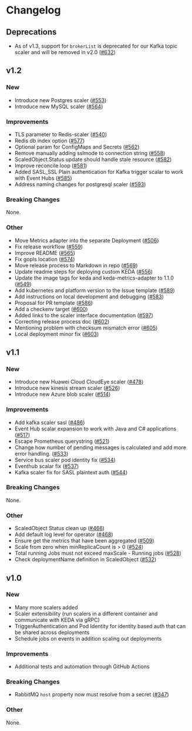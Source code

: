 # Changelog

## Deprecations

- As of v1.3, support for `brokerList` is deprecated for our Kafka topic scaler and will be removed in v2.0 ([#632](https://github.com/kedacore/keda/issues/632))

## v1.2

### New

- Introduce new Postgres scaler ([#553](https://github.com/kedacore/keda/issues/553))
- Introduce new MySQL scaler ([#564](https://github.com/kedacore/keda/issues/564))

### Improvements

- TLS parameter to Redis-scaler ([#540](https://github.com/kedacore/keda/issues/540))
- Redis db index option ([#577](https://github.com/kedacore/keda/issues/577))
- Optional param for ConfigMaps and Secrets ([#562](https://github.com/kedacore/keda/issues/562))
- Remove manually adding sslmode to connection string ([#558](https://github.com/kedacore/keda/issues/558))
- ScaledObject.Status update should handle stale resource ([#582](https://github.com/kedacore/keda/issues/582))
- Improve reconcile loop ([#581](https://github.com/kedacore/keda/issues/581))
- Added SASL_SSL Plain authentication for Kafka trigger scalar to work with Event Hubs ([#585](https://github.com/kedacore/keda/issues/585))
- Address naming changes for postgresql scaler ([#593](https://github.com/kedacore/keda/issues/593))

### Breaking Changes

None.

### Other

- Move Metrics adapter into the separate Deployment ([#506](https://github.com/kedacore/keda/issues/506))
- Fix release workflow ([#559](https://github.com/kedacore/keda/issues/559))
- Improve README ([#565](https://github.com/kedacore/keda/issues/565))
- Fix gopls location ([#574](https://github.com/kedacore/keda/issues/574))
- Move release process to Markdown in repo ([#569](https://github.com/kedacore/keda/issues/569))
- Update readme steps for deploying custom KEDA ([#556](https://github.com/kedacore/keda/issues/556))
- Update the image tags for keda and keda-metrics-adapter to 1.1.0 ([#549](https://github.com/kedacore/keda/issues/549))
- Add kubernetes and platform version to the Issue template ([#589](https://github.com/kedacore/keda/issues/589))
- Add instructions on local development and debugging ([#583](https://github.com/kedacore/keda/issues/583))
- Proposal for PR template ([#586](https://github.com/kedacore/keda/issues/586))
- Add a checkenv target ([#600](https://github.com/kedacore/keda/issues/600))
- Added links to the scaler interface documentation ([#597](https://github.com/kedacore/keda/issues/597))
- Correcting release process doc ([#602](https://github.com/kedacore/keda/issues/602))
- Mentioning problem with checksum mismatch error ([#605](https://github.com/kedacore/keda/issues/605))
- Local deployment minor fix ([#603](https://github.com/kedacore/keda/issues/603))

## v1.1

### New

- Introduce new Huawei Cloud CloudEye scaler ([#478](https://github.com/kedacore/keda/issues/478))
- Introduce new kinesis stream scaler ([#526](https://github.com/kedacore/keda/issues/526))
- Introduce new Azure blob scaler ([#514](https://github.com/kedacore/keda/issues/514))

### Improvements

- Add kafka scaler sasl ([#486](https://github.com/kedacore/keda/issues/486))
- Event Hub scalar expansion to work with Java and C# applications ([#517](https://github.com/kedacore/keda/issues/517))
- Escape Prometheus querystring ([#521](https://github.com/kedacore/keda/issues/521))
- Change how number of pending messages is calculated and add more error handling. ([#533](https://github.com/kedacore/keda/issues/533))
- Service bus scaler pod identity fix ([#534](https://github.com/kedacore/keda/issues/534))
- Eventhub scalar fix ([#537](https://github.com/kedacore/keda/issues/537))
- Kafka scaler fix for SASL plaintext auth ([#544](https://github.com/kedacore/keda/issues/544))

### Breaking Changes

None.

### Other

- ScaledObject Status clean up ([#466](https://github.com/kedacore/keda/issues/466))
- Add default log level for operator ([#468](https://github.com/kedacore/keda/issues/468))
- Ensure get the metrics that have been aggregated ([#509](https://github.com/kedacore/keda/issues/509))
- Scale from zero when minReplicaCount is > 0 ([#524](https://github.com/kedacore/keda/issues/524))
- Total running Jobs must not exceed maxScale - Running jobs ([#528](https://github.com/kedacore/keda/issues/528))
- Check deploymentName definition in ScaledObject ([#532](https://github.com/kedacore/keda/issues/532))

## v1.0

### New

- Many more scalers added
- Scaler extensibility (run scalers in a different container and communicate with KEDA via gRPC)
- TriggerAuthentication and Pod Identity for identity based auth that can be shared across deployments
- Schedule jobs on events in addition scaling out deployments

### Improvements

- Additional tests and automation through GitHub Actions

### Breaking Changes

- RabbitMQ `host` property now must resolve from a secret ([#347](https://github.com/kedacore/keda/issues/347))

### Other

None.
